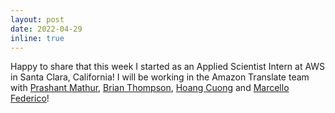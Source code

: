 ```yaml
---
layout: post
date: 2022-04-29 
inline: true
---
```


Happy to share that this week I started as an Applied Scientist Intern at AWS in Santa Clara, California! I will be working in the Amazon Translate team with [Prashant Mathur](https://scholar.google.com/citations?user=QgWJzakAAAAJ&hl=en), [Brian Thompson](https://scholar.google.com/citations?user=6IGa-LoAAAAJ&hl=en), [Hoang Cuong](https://scholar.google.com.vn/citations?user=Upkae34AAAAJ&hl=en) and [Marcello Federico](https://www.marcellofederico.net/)!
